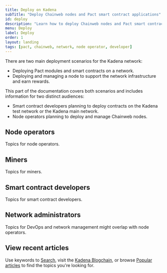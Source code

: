 ```yaml
---
title: Deploy on Kadena
subTitle: "Deploy Chainweb nodes and Pact smart contract applications"
id: deploy
description: "Learn how to deploy Chainweb nodes and Pact smart contract applications on the Kadena network."
menu: Deploy
label: Deploy
order: 1
layout: landing
tags: [pact, chainweb, network, node operator, developer]
---
```


There are two main deployment scenarios for the Kadena network:

- Deploying Pact modules and smart contracts on a network.
- Deploying and managing a node to support the network infrastructure and earn rewards.

This part of the documentation covers both scenarios and includes information for two distinct audiences:

- Smart contract developers planning to deploy contracts on the Kadena test network or the Kadena main network.
- Node operators planning to deploy and manage Chainweb nodes.

## Node operators

Topics for node operators.

## Miners

Topics for miners.

## Smart contract developers

Topics for smart contract developers.

## Network administrators

Topics for DevOps and network management might overlap with node operators.

## View recent articles

Use keywords to [Search](), visit the [Kadena Blogchain](https://www.kadena.io/blog), or browse [Popular articles]() to find the topics you're looking for.